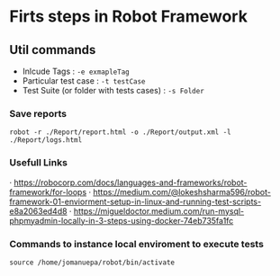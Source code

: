# Firts steps in Robot Framework

## Util commands
- Inlcude Tags : `-e exmapleTag`
- Particular test case : `-t testCase`
- Test Suite (or folder with tests cases) : `-s Folder`

### Save reports

`robot -r ./Report/report.html -o ./Report/output.xml -l ./Report/logs.html`

### Usefull Links

· https://robocorp.com/docs/languages-and-frameworks/robot-framework/for-loops
· https://medium.com/@lokeshsharma596/robot-framework-01-enviorment-setup-in-linux-and-running-test-scripts-e8a2063ed4d8
· https://migueldoctor.medium.com/run-mysql-phpmyadmin-locally-in-3-steps-using-docker-74eb735fa1fc

### Commands to instance local enviroment to execute tests

`source /home/jomanuepa/robot/bin/activate`
